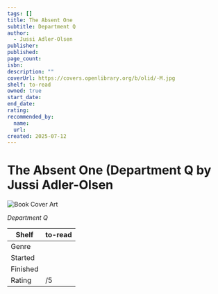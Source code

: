 ```yaml
---
tags: []
title: The Absent One
subtitle: Department Q
author:
  - Jussi Adler-Olsen
publisher:
published:
page_count:
isbn:
description: ""
coverUrl: https://covers.openlibrary.org/b/olid/-M.jpg
shelf: to-read
owned: true
start_date:
end_date:
rating:
recommended_by:
  name:
  url:
created: 2025-07-12
---
```


# The Absent One (Department Q by Jussi Adler-Olsen

![Book Cover Art](https://covers.openlibrary.org/b/olid/-M.jpg)

_Department Q_

| Shelf | to-read |
| --- | --- |
| Genre |  |
| Started |  |
| Finished |  |
| Rating | /5 |

